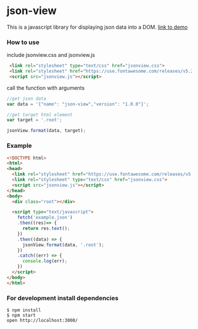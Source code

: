 # json-view
This is a javascript library for displaying json data into a DOM. [link to demo](http://pgrabovets.github.io/json-view/)

### How to use
include jsonview.css and jsonview.js
```html
 <link rel="stylesheet" type="text/css" href="jsonview.css">
 <link rel="stylesheet" href="https://use.fontawesome.com/releases/v5.2.0/css/all.css" integrity="sha384-hWVjflwFxL6sNzntih27bfxkr27PmbbK/iSvJ+a4+0owXq79v+lsFkW54bOGbiDQ" crossorigin="anonymous">
 <script src="jsonview.js"></script>
```
call the function with arguments
```javascript
//get json data
var data = '{"name": "json-view","version": "1.0.0"}';

//get target html element
var target = '.root';

jsonView.format(data, target);
```

### Example
```html
<!DOCTYPE html>
<html>
<head>
  <link rel="stylesheet" href="https://use.fontawesome.com/releases/v5.2.0/css/all.css" integrity="sha384-hWVjflwFxL6sNzntih27bfxkr27PmbbK/iSvJ+a4+0owXq79v+lsFkW54bOGbiDQ" crossorigin="anonymous">
  <link rel="stylesheet" type="text/css" href="jsonview.css">
  <script src="jsonview.js"></script>
</head>
<body>
  <div class="root"></div>

  <script type="text/javascript">
    fetch('example.json')
    .then((res)=> {
      return res.text();
    })
    .then((data) => {
      jsonView.format(data, '.root');
    })
    .catch((err) => {
      console.log(err);
    })
  </script>
</body>
</html>
```

### For development install dependencies
```
$ npm install
$ npm start
open http://localhost:3000/
```
